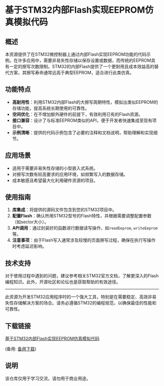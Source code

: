 # 基于STM32内部Flash实现EEPROM仿真模拟代码

## 概述

本资源提供了在STM32微控制器上通过内部Flash实现EEPROM功能的代码示例。在许多应用中，需要非易失性存储以保存设置或数据，而传统的EEPROM具有一定的擦写次数限制。STM32的内部Flash提供了一个更耐用且成本效益高的替代方案，其擦写寿命通常远高于典型EEPROM，适合进行此类仿真。

## 功能特点

- **高耐用性**：利用STM32内部Flash的大擦写周期特性，模拟出类似EEPROM的存储功能，提高系统长期使用的可靠性。
- **空间优化**：在不增加额外硬件的前提下，有效利用已有的Flash资源。
- **接口兼容**：设计了与标准EEPROM类似的API，便于开发者快速集成至现有项目中。
- **示例清晰**：提供的代码示例包含了必要的注释和文档说明，帮助理解和实现细节。

## 应用场景

- 适用于需要非易失性存储的小型嵌入式系统。
- 对擦写次数有较高要求的应用环境，如频繁写入的数据存储。
- 成本敏感且希望最大化利用硬件资源的项目。

## 使用指南

1. **库集成**：将提供的源码文件包含到您的STM32项目中。
2. **配置Flash**：确认所用STM32型号的Flash特性，并根据需要调整配置参数（如sector大小）。
3. **API调用**：通过封装好的函数进行数据读写操作，如`readEeprom`, `writeEeprom`等。
4. **注意事项**：由于Flash写入通常涉及较慢的页面擦写过程，确保在执行写操作时考虑延迟影响。

## 技术支持

对于使用过程中遇到的问题，建议参考相关STM32官方文档，了解更深入的Flash编程知识。此外，开源社区和论坛也是获取帮助的有效途径。

---

此资源为开发STM32应用程序时的一个强大工具，特别是在需要稳定、高效非易失性存储解决方案的场合。请务必遵循STM32的编程规范，以确保最佳的性能和可靠性。

## 下载链接
[基于STM32内部Flash实现EEPROM仿真模拟代码](https://pan.quark.cn/s/72ebb185e712) 

(备用: [备用下载](https://pan.baidu.com/s/1ei71-BmTDTuNW_BM3IsieA?pwd=1234))

## 说明

该仓库仅用于学习交流，请勿用于商业用途。

